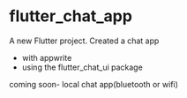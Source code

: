 # flutter_chat_app

A new Flutter project.
Created a chat app

- with appwrite
- using the flutter_chat_ui package

coming soon-
local chat app(bluetooth or wifi)
